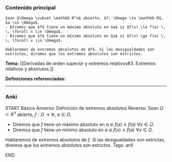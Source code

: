### Contenido principal

```ad-Formal
Sean $\Omega \subset \mathbb R^n$ abierto, $f: \Omega \to \mathbb R$, $a \in \Omega$. 
- Diremos que $f$ tiene un máximo absoluto en $a$ si $f(x) \le f(a) \, \, \forall x \in \Omega$.
- Diremos que $f$ tiene un mínimo absoluto en $a$ si $f(x) \ge f(a) \, \, \forall x \in \Omega$.

Hablaremos de extremos absolutos de $f$. Si las desigualdades son estrictas, diremos que los extremos absolutos son estrictos.
```

**Tema:** [[Derivadas de orden superior y extremos relativos#3. Extremos relativos y absolutos.]]

**Definiciones referenciadas:**

---
### Anki

START
Básico
Anverso: Definición de extremos absolutos
Reverso: Sean $\Omega \subset \mathbb R^n$ abierto, $f: \Omega \to \mathbb R$, $a \in \Omega$. 
- Diremos que $f$ tiene un máximo absoluto en $a$ si $f(x) \le f(a) \, \, \forall x \in \Omega$.
- Diremos que $f$ tiene un mínimo absoluto en $a$ si $f(x) \ge f(a) \, \, \forall x \in \Omega$.

Hablaremos de extremos absolutos de $f$. Si las desigualdades son estrictas, diremos que los extremos absolutos son estrictos.
Tags: anII
<!--ID: 1731446305343-->
END
